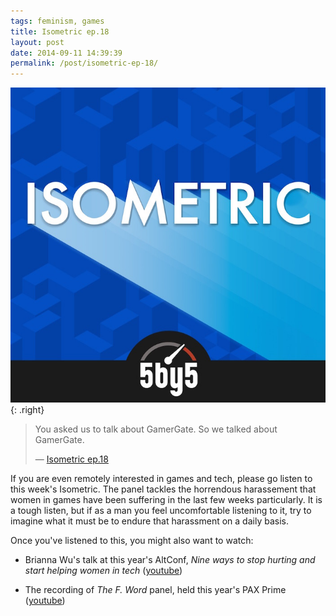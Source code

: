 ```yaml
---
tags: feminism, games
title: Isometric ep.18
layout: post
date: 2014-09-11 14:39:39
permalink: /post/isometric-ep-18/
---
```


![isometric cover][1]{: .right}

> You asked us to talk about GamerGate. So we talked about GamerGate.
>
> — [Isometric ep.18][2]

If you are even remotely interested in games and tech, please go listen to this week's Isometric. The panel tackles the horrendous harassement that women in games have been suffering in the last few weeks particularly. It is a tough listen, but if as a man you feel uncomfortable listening to it, try to imagine what it must be to endure that harassment on a daily basis.

Once you've listened to this, you might also want to watch:

* Brianna Wu's talk at this year's AltConf, _Nine ways to stop hurting and start helping women in tech_ ([youtube](http://youtube.com/watch?v=XGqmneujHYY))

* The recording of _The F. Word_ panel, held this year's PAX Prime ([youtube](http://youtube.com/watch?v=3M4ay9d9758))

[1]: /static/media/2014/09/img-1410442156079-raw.jpg
[2]: http://5by5.tv/isometric/18